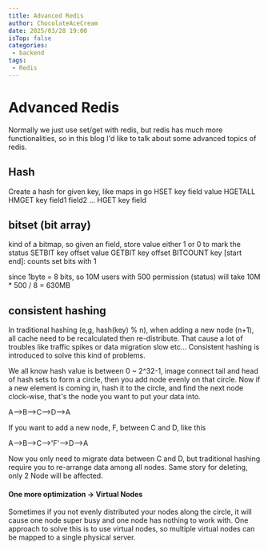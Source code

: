 ```yaml
---
title: Advanced Redis
author: ChocolateAceCream
date: 2025/03/28 19:00
isTop: false
categories:
 - backend
tags:
 - Redis
---
```


# Advanced Redis  <Badge text="Redis" type="warning" />
Normally we just use set/get with redis, but redis has much more functionalities, so in this blog I'd like to talk about some advanced topics of redis.

## Hash
Create a hash for given key, like maps in go
HSET key field value
HGETALL
HMGET key field1 field2 ...
HGET key field

## bitset (bit array)
kind of a bitmap, so given an field, store value either 1 or 0 to mark the status
SETBIT key offset value
GETBIT key offset
BITCOUNT key [start end]: counts set bits with 1

since 1byte = 8 bits, so 10M users with 500 permission (status) will take 10M * 500 / 8 = 630MB

## consistent hashing
In traditional hashing (e,g, hash(key) % n), when adding a new node (n+1), all cache need to be recalculated then re-distribute. That cause a lot of troubles like traffic spikes or data migration slow etc... Consistent hashing is introduced to solve this kind of problems.

We all know hash value is between 0 ~ 2^32-1, image connect tail and head of hash sets to form a circle, then you add node evenly on that circle. Now if a new element is coming in, hash it to the circle, and find the next node clock-wise, that's the node you want to put your data into.

A-->B-->C-->D-->A

If you want to add a new node, F, between C and D, like this

A-->B-->C-->'F'-->D-->A

Now you only need to migrate data between C and D, but traditional hashing require you to re-arrange data among all nodes. Same story for deleting, only 2 Node will be affected.

#### One more optimization -> Virtual Nodes
Sometimes if you not evenly distributed your nodes along the circle, it will cause one node super busy and one node has nothing to work with. One approach to solve this is to use virtual nodes, so multiple virtual nodes can be mapped to a single physical server.



